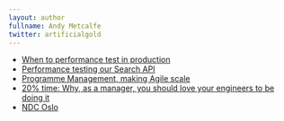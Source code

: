 ```yaml
---
layout: author
fullname: Andy Metcalfe
twitter: artificialgold
---
```


<ul>
    <li><a href="/blog/2014/03/20/when-to-performance-test-in-production/">When to performance test in production</a></li>
    <li><a href="/blog/2014/03/19/performance-testing-our-search-api/">Performance testing our Search API</a></li>
    <li><a href="/blog/2014/02/12/programme-management/">Programme Management, making Agile scale</a></li>
    <li><a href="/blog/2014/02/06/20-percent-time/">20% time: Why, as a manager, you should love your engineers to be doing it</a></li>
    <li><a href="/blog/2013/06/18/ndcoslo/">NDC Oslo</a></li>
</ul>